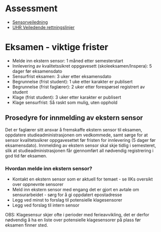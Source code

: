 # Assessment


* [Sensorveiledning](https://innsida.ntnu.no/wiki/-/wiki/Norsk/Sensorveiledning)
* [UHR Veiledende rettningslinjer](https://www.uhr.no/temasider/karaktersystemet/veiledende-retningslinjer-for-sensur/)


# Eksamen - viktige frister

* Melde inn ekstern sensor:                                               1 måned etter semesterstart
* Innlevering av kvalitetssikret oppgavesett (skoleeksamen/Inspera):      5 dager før eksamensdato
* Sensurfrist eksamen:                                                    3 uker etter eksamensdato
* Begrunnelse (frist student):                                            1 uke etter karakter er publisert
* Begrunnelse (frist faglærer):                                           2 uker etter forespørsel registrert av student
* Klage (frist student):                                                  3 uker etter karakter er publisert
* Klage sensurfrist:                                                      Så raskt som mulig, uten opphold 


## Prosedyre for innmelding av ekstern sensor

Det er faglærer sitt ansvar å fremskaffe ekstern sensor til eksamen, oppdatere studieadministrasjonen om vedkommede, samt sørge for at sensor kvalitetssikrer oppgavesettet før fristen for innlevering (5 dager før eksamensdato). Innmelding av ekstern sensor skal skje tidlig i semesteret, slik at studieadministrasjonen får gjennomført all nødvendig registrering i god tid før eksamen. 

### Hvordan melde inn ekstern sensor?

* Kontakt en ekstern sensor som er aktuell for temaet - se IIKs oversikt over oppnevnte sensorer
* Meld inn ekstern sensor med engang det er gjort en avtale om sensurarbeidet - sørg for å gi oppdatert epostadresse
* Legg ved minst to forslag til potensielle klagesensorer
* Legg ved forslag til intern sensor

OBS: Klagesensur skjer ofte i perioder med ferieavvikling, det er derfor nødvendig å ha en liste over potensielle klagesensorer på plass før eksamen finner sted. 

